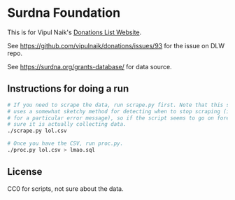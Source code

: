 # Surdna Foundation

This is for Vipul Naik's [Donations List Website](https://github.com/vipulnaik/donations).

See https://github.com/vipulnaik/donations/issues/93 for the issue on DLW repo.

See https://surdna.org/grants-database/ for data source.

## Instructions for doing a run

```bash
# If you need to scrape the data, run scrape.py first. Note that this script
# uses a somewhat sketchy method for detecting when to stop scraping (it checks
# for a particular error message), so if the script seems to go on forever, make
# sure it is actually collecting data.
./scrape.py lol.csv

# Once you have the CSV, run proc.py.
./proc.py lol.csv > lmao.sql
```

## License

CC0 for scripts, not sure about the data.

